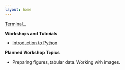 ```yaml
---
layout: home
---
```


<div class="terminal-link"><div class="glowtext">
    <a href="terminal/">Terminal...<span class="cursor"></span></a>
</div></div>

**Workshops and Tutorials**

- [Introduction to Python](introduction)

**Planned Workshop Topics**

- Preparing figures, tabular data. Working with images.
